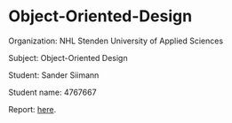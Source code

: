 # Object-Oriented-Design

Organization: NHL Stenden University of Applied Sciences

Subject: Object-Oriented Design

Student: Sander Siimann

Student name: 4767667

Report: [here](Part2/Report.md).